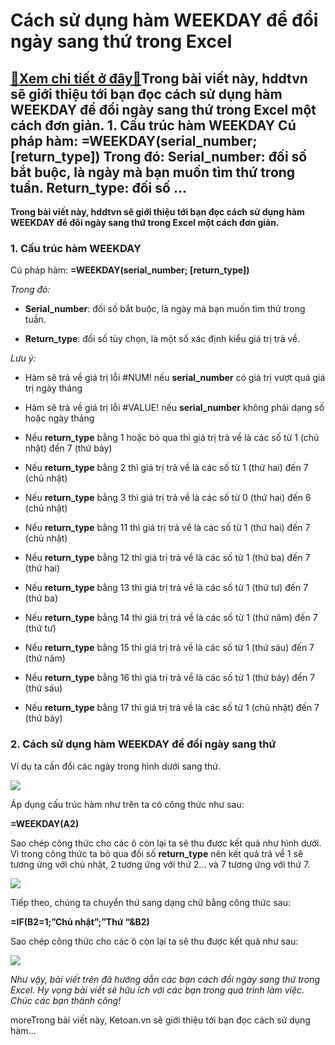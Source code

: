 Cách sử dụng hàm WEEKDAY để đổi ngày sang thứ trong Excel
=========================================================

[:gift:Xem chi tiết ở đây:gift:](https://hddtvn.com/cach-su-dung-ham-weekday-de-doi-ngay-sang-thu-trong-excel/)Trong bài viết này, hddtvn sẽ giới thiệu tới bạn đọc cách sử dụng hàm WEEKDAY để đổi ngày sang thứ trong Excel một cách đơn giản. 1. Cấu trúc hàm WEEKDAY Cú pháp hàm: =WEEKDAY(serial\_number; [return\_type]) Trong đó: Serial\_number: đối số bắt buộc, là ngày mà bạn muốn tìm thứ trong tuần. Return\_type: đối số …
----------------------------------------------------------------------------------------------------------------------------------------------------------------------------------------------------------------------------------------------------------------------------------------------------------------------------

**Trong bài viết này, hddtvn sẽ giới thiệu tới bạn đọc cách sử dụng hàm WEEKDAY để đổi ngày sang thứ trong Excel một cách đơn giản.**


### 1. Cấu trúc hàm WEEKDAY


Cú pháp hàm: **=WEEKDAY(serial\_number; [return\_type])**


*Trong đó:*




* **Serial\_number**: đối số bắt buộc, là ngày mà bạn muốn tìm thứ trong tuần.

* **Return\_type**: đối số tùy chọn, là một số xác định kiểu giá trị trả về.



*Lưu ý:*




* Hàm sẽ trả về giá trị lỗi #NUM! nếu **serial\_number** có giá trị vượt quá giá trị ngày tháng

* Hàm sẽ trả về giá trị lỗi #VALUE! nếu **serial\_number** không phải dạng số hoặc ngày tháng

* Nếu **return\_type** bằng 1 hoặc bỏ qua thì giá trị trả về là các số từ 1 (chủ nhật) đến 7 (thứ bảy)

* Nếu **return\_type** bằng 2 thì giá trị trả về là các số từ 1 (thứ hai) đến 7 (chủ nhật)

* Nếu **return\_type** bằng 3 thì giá trị trả về là các số từ 0 (thứ hai) đến 6 (chủ nhật)

* Nếu **return\_type** bằng 11 thì giá trị trả về là các số từ 1 (thứ hai) đến 7 (chủ nhật)

* Nếu **return\_type** bằng 12 thì giá trị trả về là các số từ 1 (thứ ba) đến 7 (thứ hai)

* Nếu **return\_type** bằng 13 thì giá trị trả về là các số từ 1 (thứ tư) đến 7 (thứ ba)

* Nếu **return\_type** bằng 14 thì giá trị trả về là các số từ 1 (thứ năm) đến 7 (thứ tư)

* Nếu **return\_type** bằng 15 thì giá trị trả về là các số từ 1 (thứ sáu) đến 7 (thứ năm)

* Nếu **return\_type** bằng 16 thì giá trị trả về là các số từ 1 (thứ bảy) đến 7 (thứ sáu)

* Nếu **return\_type** bằng 17 thì giá trị trả về là các số từ 1 (chủ nhật) đến 7 (thứ bảy)



### 2. Cách sử dụng hàm WEEKDAY để đổi ngày sang thứ


Ví dụ ta cần đổi các ngày trong hình dưới sang thứ.


![](https://hddtvn.com/wp-content/uploads/2021/01/hylqa5d.png)


Áp dụng cấu trúc hàm như trên ta có công thức như sau:


**=WEEKDAY(A2)**


Sao chép công thức cho các ô còn lại ta sẽ thu được kết quả như hình dưới. Vì trong công thức ta bỏ qua đối số **return\_type** nên kết quả trả về 1 sẽ tương ứng với chủ nhật, 2 tương ứng với thứ 2… và 7 tương ứng với thứ 7.


![](https://hddtvn.com/wp-content/uploads/2021/01/fLRvPzG.png)


Tiếp theo, chúng ta chuyển thứ sang dạng chữ bằng công thức sau:


**=IF(B2=1;”Chủ nhật”;”Thứ “&B2)**


Sao chép công thức cho các ô còn lại ta sẽ thu được kết quả như sau:


![](https://hddtvn.com/wp-content/uploads/2021/01/2UG6YxL.png)


*Như vậy, bài viết trên đã hướng dẫn các bạn cách đổi ngày sang thứ trong Excel. Hy vọng bài viết sẽ hữu ích với các bạn trong quá trình làm việc. Chúc các bạn thành công!*


moreTrong bài viết này, Ketoan.vn sẽ giới thiệu tới bạn đọc cách sử dụng hàm…


